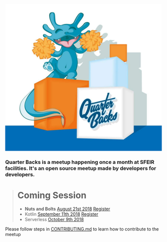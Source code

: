 <!-- ### Archived 
### External Events
- [Hashicorp User Group Meetup HUG](https://github.com/Sfeir/quarters-back/milestone/1000) *reported...*
### Touchdowns
- [May 2nd 2017](https://github.com/Sfeir/quarters-back/releases/tag/qb-20170502) *released*
- [June 6th 2017](https://github.com/Sfeir/quarters-back/releases/tag/qb-20170606) *released*
- [July 4th 2017](https://github.com/Sfeir/quarters-back/releases/tag/untagged-0de37cfd7faeec7fb839) *CANCELLED*
- [September 5th 2017](https://github.com/Sfeir/quarters-back/releases/tag/qb-20170912) *released on September 12th*
- [October 17th 2017](https://github.com/Sfeir/quarters-back/milestone/5) *confirmed*
- [November 14th 2017](https://github.com/Sfeir/quarters-back/milestone/6) 
- Server Side Javascript [February 9th 2018](https://github.com/Sfeir/quarters-back/milestone/8)
- Happy Birthday Quarter Backs [May 22nd 2018](https://github.com/Sfeir/quarters-back/milestone/11) 
- **Cloud Native Applications** [Tuesday July 10th 2018](https://github.com/Sfeir/quarters-back/milestone/12) 
![gcp logo](assets/gcp-logo.png)
-->
![logo quarters back 2018](assets/jean-cloud.jpg)

### Quarter Backs is a meetup happening once a month at SFEIR facilities. It's an open source meetup made by developers for developers.

> # Coming Session
> - **Nuts and Bolts** [August 21st 2018](https://github.com/Sfeir/quarters-back/milestone/15) [Register]()
> - Kotlin [September 11th 2018](https://github.com/Sfeir/quarters-back/milestone/13) [Register](https://sfeir.facebook.com/events/271065980146745/)
> - Serverless [October 9th 2018](https://github.com/Sfeir/quarters-back/milestone/16)

Please follow steps in [CONTRIBUTING.md](CONTRIBUTING.md) to learn how to contribute to the meetup
